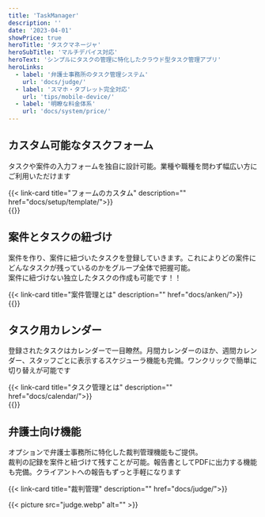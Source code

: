 ```yaml
---
title: 'TaskManager'
description: ''
date: '2023-04-01'
showPrice: true
heroTitle: 'タスクマネージャ'
heroSubTitle: 'マルチデバイス対応'
heroText: 'シンプルにタスクの管理に特化したクラウド型タスク管理アプリ'
heroLinks:
  - label: '弁護士事務所のタスク管理システム'
    url: 'docs/judge/'
  - label: 'スマホ・タブレット完全対応'
    url: 'tips/mobile-device/'
  - label: '明瞭な料金体系'
    url: 'docs/system/price/'
---
```


<!-- ▼自作できる -->
<div class="container my-5" id="nocode-custom-daily-report">
<div class="row align-items-center rounded-3 border shadow-lg">
<div class="col-lg-7">
<h2 class="display-4 fw-bold text-body-emphasis lh-1">カスタム可能なタスクフォーム</h2>
<p class="lead">

タスクや案件の入力フォームを独自に設計可能。業種や職種を問わず幅広い方にご利用いただけます

</p>
{{< link-card title="フォームのカスタム" description="" href="docs/setup/template/">}}
</div>
<div class="col-lg-9">
{{<iTablet filename="test" msg="テスト" alice="ok">}}

</div>
</div>
</div>

<!-- ▼案件・タスク -->
<div class="container my-5" id="nocode-custom-daily-report">
<div class="row align-items-center rounded-3 border shadow-lg">
<div class="col-lg-7">
<h2 class="display-4 fw-bold text-body-emphasis lh-1">案件とタスクの紐づけ</h2>
<p class="lead">

案件を作り、案件に紐づいたタスクを登録していきます。これによりどの案件にどんなタスクが残っているのかをグループ全体で把握可能。  
案件に紐づけない独立したタスクの作成も可能です！！

</p>
{{< link-card title="案件管理とは" description="" href="docs/anken/">}}
</div>
<div class="col-lg-9">
{{<iTablet filename="test" msg="テスト" alice="ok">}}

</div>
</div>
</div>

<!-- ▼カレンダー -->
<div class="container my-5" id="nocode-custom-daily-report">
<div class="row align-items-center rounded-3 border shadow-lg">
<div class="col-lg-7">
<h2 class="display-4 fw-bold text-body-emphasis lh-1">タスク用カレンダー</h2>
<p class="lead">

登録されたタスクはカレンダーで一目瞭然。月間カレンダーのほか、週間カレンダー、スタッフごとに表示するスケジューラ機能も完備。ワンクリックで簡単に切り替えが可能です

</p>
{{< link-card title="タスク管理とは" description="" href="docs/calendar/">}}
</div>
<div class="col-lg-9">
{{<iTablet filename="month" msg="カレンダ" alice="ok">}}

</div>
</div>
</div>

<!-- ▼カレンダー -->
<div class="container my-5" id="nocode-custom-daily-report">
<div class="row align-items-center rounded-3 border shadow-lg">
<div class="col-lg-7">
<h2 class="display-4 fw-bold text-body-emphasis lh-1">弁護士向け機能</h2>
<p class="lead">

オプションで弁護士事務所に特化した裁判管理機能もご提供。  
裁判の記録を案件と紐づけて残すことが可能。報告書としてPDFに出力する機能も完備。クライアントへの報告もずっと手軽になります

</p>
{{< link-card title="裁判管理" description="" href="docs/judge/">}}
</div>
<div class="col-lg-9">

{{< picture src="judge.webp" alt="" >}}

</div>
</div>
</div>
